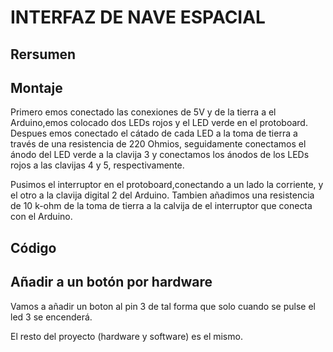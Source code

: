 #   INTERFAZ DE NAVE ESPACIAL

## Rersumen


## Montaje

Primero emos conectado las conexiones de 5V y de la tierra a el Arduino,emos colocado dos LEDs rojos y el LED verde en el protoboard.
Despues emos conectado el cátado de cada LED a la toma de tierra a través de una resistencia de 220 Ohmios, seguidamente conectamos el ánodo del LED verde a la clavija 3 y conectamos los ánodos de los LEDs rojos a las clavijas 4 y 5, respectivamente.

Pusimos el interruptor en el protoboard,conectando a un lado la corriente, y el otro a la clavija digital 2 del Arduino.
Tambien añadimos una resistencia de 10 k-ohm de la toma de tierra a la calvija de el interruptor que conecta con el Arduino.


## Código 

## Añadir a un botón por hardware

Vamos a añadir un boton al pin 3 de tal forma que solo cuando se pulse el led 3 se encenderá.

El resto del proyecto (hardware y software) es el mismo. 
